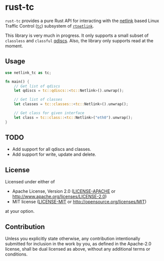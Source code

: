 # rust-tc

`rust-tc` provides a pure Rust API for interacting with the [netlink](https://www.kernel.org/doc/html/latest/userspace-api/netlink/intro.html) based Linux Traffic Control ([`tc`](http://man7.org/linux/man-pages/man8/tc.8.html)) subsystem of [`rtnetlink`](http://man7.org/linux/man-pages/man7/rtnetlink.7.html).

This library is very much in progress. It only supports a small subset of `classless` and `classful` [qdiscs](https://tldp.org/HOWTO/Traffic-Control-HOWTO/components.html#c-qdisc). Also, the library only supports read at the moment.

## Usage

```rust
use netlink_tc as tc;

fn main() {
    // Get list of qdiscs
    let qdiscs = tc::qdiscs::<tc::Netlink>().unwrap();

    // Get list of classes
    let classes = tc::classes::<tc::Netlink>().unwrap();

    // Get class for given interface
    let class = tc::class::<tc::Netlink>("eth0").unwrap();
}
```

## TODO
* Add support for all qdiscs and classes.
* Add support for write, update and delete.

## License

Licensed under either of

 * Apache License, Version 2.0
   ([LICENSE-APACHE](LICENSE-APACHE) or http://www.apache.org/licenses/LICENSE-2.0)
 * MIT license
   ([LICENSE-MIT](LICENSE-MIT) or http://opensource.org/licenses/MIT)

at your option.

## Contribution

Unless you explicitly state otherwise, any contribution intentionally submitted
for inclusion in the work by you, as defined in the Apache-2.0 license, shall be
dual licensed as above, without any additional terms or conditions.
